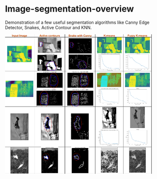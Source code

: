 # Image-segmentation-overview

Demonstration of a few useful segmentation algorithms like Canny Edge Detector, Snakes, Active Contour and KNN.

<img align="center" alt="ex_one" src="./segmentation-result.png" />

